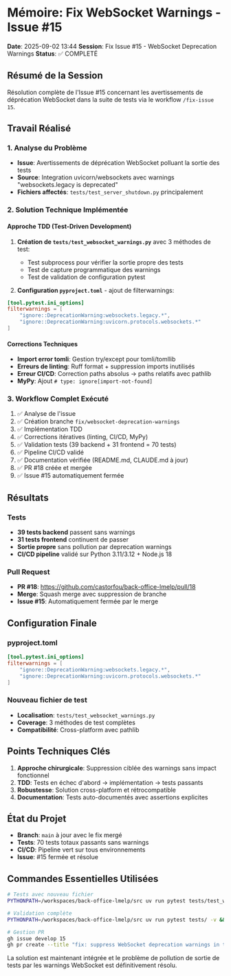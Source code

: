 # Mémoire: Fix WebSocket Warnings - Issue #15

**Date**: 2025-09-02 13:44
**Session**: Fix Issue #15 - WebSocket Deprecation Warnings
**Status**: ✅ COMPLETÉ

## Résumé de la Session

Résolution complète de l'Issue #15 concernant les avertissements de déprécation WebSocket dans la suite de tests via le workflow `/fix-issue 15`.

## Travail Réalisé

### 1. Analyse du Problème
- **Issue**: Avertissements de déprécation WebSocket polluant la sortie des tests
- **Source**: Integration uvicorn/websockets avec warnings "websockets.legacy is deprecated"
- **Fichiers affectés**: `tests/test_server_shutdown.py` principalement

### 2. Solution Technique Implémentée

#### Approche TDD (Test-Driven Development)
1. **Création de `tests/test_websocket_warnings.py`** avec 3 méthodes de test:
   - Test subprocess pour vérifier la sortie propre des tests
   - Test de capture programmatique des warnings
   - Test de validation de configuration pytest

2. **Configuration `pyproject.toml`** - ajout de filterwarnings:
```toml
[tool.pytest.ini_options]
filterwarnings = [
    "ignore::DeprecationWarning:websockets.legacy.*",
    "ignore::DeprecationWarning:uvicorn.protocols.websockets.*"
]
```

#### Corrections Techniques
- **Import error tomli**: Gestion try/except pour tomli/tomllib
- **Erreurs de linting**: Ruff format + suppression imports inutilisés
- **Erreur CI/CD**: Correction paths absolus → paths relatifs avec pathlib
- **MyPy**: Ajout `# type: ignore[import-not-found]`

### 3. Workflow Complet Exécuté
1. ✅ Analyse de l'issue
2. ✅ Création branche `fix/websocket-deprecation-warnings`
3. ✅ Implémentation TDD
4. ✅ Corrections itératives (linting, CI/CD, MyPy)
5. ✅ Validation tests (39 backend + 31 frontend = 70 tests)
6. ✅ Pipeline CI/CD validé
7. ✅ Documentation vérifiée (README.md, CLAUDE.md à jour)
8. ✅ PR #18 créée et mergée
9. ✅ Issue #15 automatiquement fermée

## Résultats

### Tests
- **39 tests backend** passent sans warnings
- **31 tests frontend** continuent de passer
- **Sortie propre** sans pollution par deprecation warnings
- **CI/CD pipeline** validé sur Python 3.11/3.12 + Node.js 18

### Pull Request
- **PR #18**: https://github.com/castorfou/back-office-lmelp/pull/18
- **Merge**: Squash merge avec suppression de branche
- **Issue #15**: Automatiquement fermée par le merge

## Configuration Finale

### pyproject.toml
```toml
[tool.pytest.ini_options]
filterwarnings = [
    "ignore::DeprecationWarning:websockets.legacy.*",
    "ignore::DeprecationWarning:uvicorn.protocols.websockets.*"
]
```

### Nouveau fichier de test
- **Localisation**: `tests/test_websocket_warnings.py`
- **Coverage**: 3 méthodes de test complètes
- **Compatibilité**: Cross-platform avec pathlib

## Points Techniques Clés

1. **Approche chirurgicale**: Suppression ciblée des warnings sans impact fonctionnel
2. **TDD**: Tests en échec d'abord → implémentation → tests passants
3. **Robustesse**: Solution cross-platform et rétrocompatible
4. **Documentation**: Tests auto-documentés avec assertions explicites

## État du Projet
- **Branch**: `main` à jour avec le fix mergé
- **Tests**: 70 tests totaux passants sans warnings
- **CI/CD**: Pipeline vert sur tous environnements
- **Issue**: #15 fermée et résolue

## Commandes Essentielles Utilisées
```bash
# Tests avec nouveau fichier
PYTHONPATH=/workspaces/back-office-lmelp/src uv run pytest tests/test_websocket_warnings.py -v

# Validation complète
PYTHONPATH=/workspaces/back-office-lmelp/src uv run pytest tests/ -v && cd frontend && npm test -- --run

# Gestion PR
gh issue develop 15
gh pr create --title "fix: suppress WebSocket deprecation warnings in test suite"
```

La solution est maintenant intégrée et le problème de pollution de sortie de tests par les warnings WebSocket est définitivement résolu.
